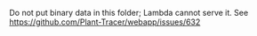 Do not put binary data in this folder; Lambda cannot serve it.
See https://github.com/Plant-Tracer/webapp/issues/632
